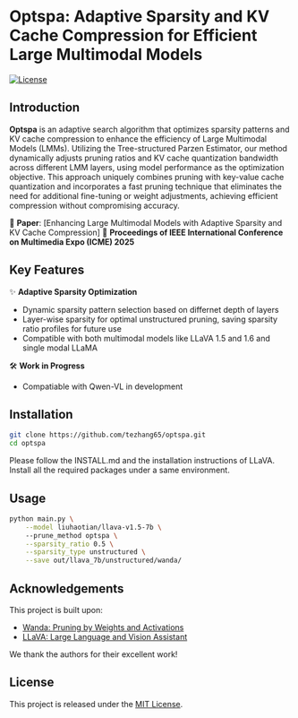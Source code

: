 # Optspa: Adaptive Sparsity and KV Cache Compression for Efficient Large Multimodal Models

[![License](https://img.shields.io/badge/License-MIT-blue.svg)](https://opensource.org/licenses/MIT)

## Introduction
**Optspa** is an adaptive search algorithm that optimizes sparsity patterns and KV cache compression to enhance the efficiency of Large Multimodal Models (LMMs). Utilizing the Tree-structured Parzen Estimator, our method dynamically adjusts pruning ratios and KV cache quantization bandwidth across different LMM layers, using model performance as the optimization objective. This approach uniquely combines pruning with key-value cache quantization and incorporates a fast pruning technique that eliminates the need for additional fine-tuning or weight adjustments, achieving efficient compression without compromising accuracy.

📄 **Paper**: [Enhancing Large Multimodal Models with Adaptive Sparsity and KV Cache Compression] 
📅 **Proceedings of IEEE International Conference on Multimedia Expo (ICME) 2025**

## Key Features
✨ **Adaptive Sparsity Optimization**  
- Dynamic sparsity pattern selection based on differnet depth of layers
- Layer-wise sparsity for optimal unstructured pruning, saving sparsity ratio profiles for future use
- Compatible with both multimodal models like LLaVA 1.5 and 1.6 and single modal LLaMA

🛠 **Work in Progress**  
- Compatiable with Qwen-VL in development

## Installation
```bash
git clone https://github.com/tezhang65/optspa.git
cd optspa
```
Please follow the INSTALL.md and the installation instructions of LLaVA. 
Install all the required packages under a same environment.


## Usage
```sh
python main.py \
    --model liuhaotian/llava-v1.5-7b \  
    --prune_method optspa \
    --sparsity_ratio 0.5 \
    --sparsity_type unstructured \
    --save out/llava_7b/unstructured/wanda/ 
```

## Acknowledgements
This project is built upon:
- [Wanda: Pruning by Weights and Activations](https://github.com/locuslab/wanda)
- [LLaVA: Large Language and Vision Assistant](https://github.com/haotian-liu/LLaVA)

We thank the authors for their excellent work!

## License
This project is released under the [MIT License](LICENSE).

